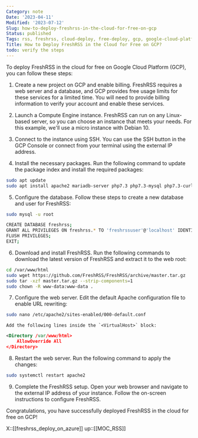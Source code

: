 ```yaml
---
Category: note
Date: '2023-04-11'
Modified: '2023-07-12'
Slug: how-to-deploy-freshrss-in-the-cloud-for-free-on-gcp
Status: published
Tags: rss, freshrss, cloud-deploy, free-deploy, gcp, google-cloud-platform, google
Title: How to Deploy FreshRSS in the Cloud for Free on GCP?
todo: verify the steps
---
```



To deploy FreshRSS in the cloud for free on Google Cloud Platform (GCP), you can follow these steps:

1. Create a new project on GCP and enable billing. FreshRSS requires a web server and a database, and GCP provides free usage limits for these services for a limited time. You will need to provide billing information to verify your account and enable these services.

2. Launch a Compute Engine instance. FreshRSS can run on any Linux-based server, so you can choose an instance that meets your needs. For this example, we'll use a micro instance with Debian 10.

3. Connect to the instance using SSH. You can use the SSH button in the GCP Console or connect from your terminal using the external IP address.

4. Install the necessary packages. Run the following command to update the package index and install the required packages:

```sh
sudo apt update
sudo apt install apache2 mariadb-server php7.3 php7.3-mysql php7.3-curl php7.3-xml
```

5. Configure the database. Follow these steps to create a new database and user for FreshRSS:

```sh
sudo mysql -u root

CREATE DATABASE freshrss;
GRANT ALL PRIVILEGES ON freshrss.* TO 'freshrssuser'@'localhost' IDENTIFIED BY 'password';
FLUSH PRIVILEGES;
EXIT;

```

6. Download and install FreshRSS. Run the following commands to download the latest version of FreshRSS and extract it to the web root:

```sh
cd /var/www/html
sudo wget https://github.com/FreshRSS/FreshRSS/archive/master.tar.gz
sudo tar -xzf master.tar.gz --strip-components=1
sudo chown -R www-data:www-data .
```

7. Configure the web server. Edit the default Apache configuration file to enable URL rewriting:

```sh
sudo nano /etc/apache2/sites-enabled/000-default.conf

```

    Add the following lines inside the `<VirtualHost>` block:

```xml
<Directory /var/www/html>
    AllowOverride All
</Directory>

```

8. Restart the web server. Run the following command to apply the changes:

```sh
sudo systemctl restart apache2
```

9. Complete the FreshRSS setup. Open your web browser and navigate to the external IP address of your instance. Follow the on-screen instructions to configure FreshRSS.

Congratulations, you have successfully deployed FreshRSS in the cloud for free on GCP!

X::[[freshrss_deploy_on_azure]]
up::[[MOC_RSS]]
